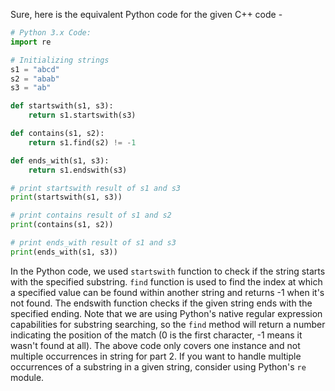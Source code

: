 Sure, here is the equivalent Python code for the given C++ code -

```python
# Python 3.x Code:
import re

# Initializing strings
s1 = "abcd"
s2 = "abab"
s3 = "ab"

def startswith(s1, s3):
    return s1.startswith(s3)

def contains(s1, s2):
    return s1.find(s2) != -1

def ends_with(s1, s3):
    return s1.endswith(s3)

# print startswith result of s1 and s3
print(startswith(s1, s3))  

# print contains result of s1 and s2
print(contains(s1, s2))  

# print ends_with result of s1 and s3
print(ends_with(s1, s3)) 
```

In the Python code, we used `startswith` function to check if the string starts with the specified substring. `find` function is used to find the index at which a specified value can be found within another string and returns -1 when it's not found. The endswith function checks if the given string ends with the specified ending. 
Note that we are using Python's native regular expression capabilities for substring searching, so the `find` method will return a number indicating the position of the match (0 is the first character, -1 means it wasn't found at all). 
The above code only covers one instance and not multiple occurrences in string for part 2. If you want to handle multiple occurrences of a substring in a given string, consider using Python's `re` module.
